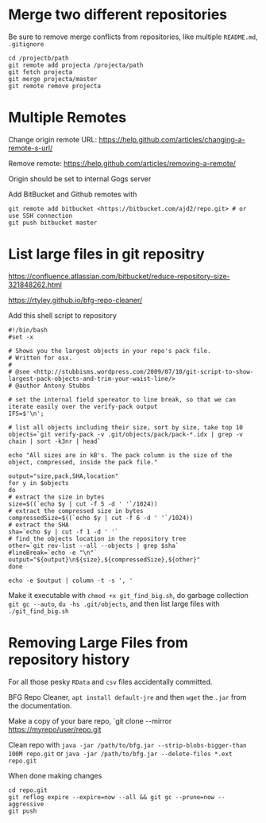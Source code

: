 # Merge two different repositories #

Be sure to remove merge conflicts from repositories, like multiple `README.md`, `.gitignore`

```
cd /projectb/path
git remote add projecta /projecta/path
git fetch projecta
git merge projecta/master
git remote remove projecta
```

# Multiple Remotes #

Change origin remote URL: <https://help.github.com/articles/changing-a-remote-s-url/>

Remove remote: <https://help.github.com/articles/removing-a-remote/>

Origin should be set to internal Gogs server

Add BitBucket and Github remotes with
```
git remote add bitbucket <https://bitbucket.com/ajd2/repo.git> # or use SSH connection
git push bitbucket master
```

# List large files in git repositry #

<https://confluence.atlassian.com/bitbucket/reduce-repository-size-321848262.html>

<https://rtyley.github.io/bfg-repo-cleaner/>

Add this shell script to repository

```
#!/bin/bash
#set -x

# Shows you the largest objects in your repo's pack file.
# Written for osx.
#
# @see <http://stubbisms.wordpress.com/2009/07/10/git-script-to-show-largest-pack-objects-and-trim-your-waist-line/>
# @author Antony Stubbs

# set the internal field spereator to line break, so that we can iterate easily over the verify-pack output
IFS=$'\n';

# list all objects including their size, sort by size, take top 10
objects=`git verify-pack -v .git/objects/pack/pack-*.idx | grep -v chain | sort -k3nr | head`

echo "All sizes are in kB's. The pack column is the size of the object, compressed, inside the pack file."

output="size,pack,SHA,location"
for y in $objects
do
# extract the size in bytes
size=$((`echo $y | cut -f 5 -d ' '`/1024))
# extract the compressed size in bytes
compressedSize=$((`echo $y | cut -f 6 -d ' '`/1024))
# extract the SHA
sha=`echo $y | cut -f 1 -d ' '`
# find the objects location in the repository tree
other=`git rev-list --all --objects | grep $sha`
#lineBreak=`echo -e "\n"`
output="${output}\n${size},${compressedSize},${other}"
done

echo -e $output | column -t -s ', '
```

Make it executable with `chmod +x git_find_big.sh`, do garbage collection `git gc --auto`, `du -hs .git/objects`, and then list large files with `./git_find_big.sh`

# Removing Large Files from repository history #
For all those pesky `RData` and `csv` files accidentally committed.

BFG Repo Cleaner, `apt install default-jre` and then `wget` the `.jar` from the documentation.

Make a copy of your bare repo, `git clone --mirror <https://myrepo/user/repo.git>

Clean repo with `java -jar /path/to/bfg.jar --strip-blobs-bigger-than 100M repo.git` or `java -jar /path/to/bfg.jar --delete-files *.ext repo.git`

When done making changes

```
cd repo.git
git reflog expire --expire=now --all && git gc --prune=now --aggressive
git push
```
